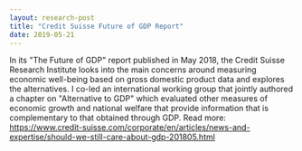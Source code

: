 ```yaml
---
layout: research-post
title: "Credit Suisse Future of GDP Report"
date: 2019-05-21
---
```


In its "The Future of GDP" report published in May 2018, the Credit Suisse Research Institute looks into the main concerns around measuring economic well-being based on gross domestic product data and explores the alternatives. I co-led an international working group that jointly authored a chapter on "Alternative to GDP" which evaluated other measures of economic growth and national welfare that provide information that is complementary to that obtained through GDP. Read more: https://www.credit-suisse.com/corporate/en/articles/news-and-expertise/should-we-still-care-about-gdp-201805.html 
